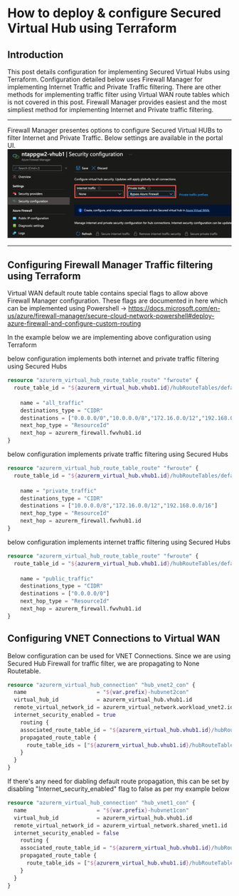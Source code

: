# How to deploy & configure Secured Virtual Hub using Terraform

## Introduction 
This post details configuration for implementing Secured Virtual Hubs using Terraform. Configuration detailed below uses Firewall Manager for implementing Internet Traffic and Private Traffic filtering. There are other methods for implementing traffic filter using Virtual WAN route tables which is not covered in this post. Firewall Manager provides easiest and the most simpliest method for implementing Internet and Private traffic filtering. 


---
Firewall Manager presentes options to configure Secured Virtual HUBs to filter Internet and Private Traffic. Below settings are available in the portal UI. 
![test](Img/2022-04-11_21-19-50.png)


---

## Configuring Firewall Manager Traffic filtering using Terraform 

Virtual WAN default route table contains special flags to allow above Firewall Manager configuration. These flags are documented in here which can be implemented using Powershell -> https://docs.microsoft.com/en-us/azure/firewall-manager/secure-cloud-network-powershell#deploy-azure-firewall-and-configure-custom-routing

In the example below we are implementing above configuration using Terraform 

below configuration implements both internet and private traffic filtering using Secured Hubs 

```terraform
resource "azurerm_virtual_hub_route_table_route" "fwroute" {
  route_table_id = "${azurerm_virtual_hub.vhub1.id}/hubRouteTables/defaultRouteTable"

    name = "all_traffic"
    destinations_type = "CIDR"
    destinations = ["0.0.0.0/0","10.0.0.0/8","172.16.0.0/12","192.168.0.0/16"]
    next_hop_type = "ResourceId"
    next_hop = azurerm_firewall.fwvhub1.id
}
```

below configuration implements private traffic filtering using Secured Hubs 

```terraform 
resource "azurerm_virtual_hub_route_table_route" "fwroute" {
  route_table_id = "${azurerm_virtual_hub.vhub1.id}/hubRouteTables/defaultRouteTable"

    name = "private_traffic"
    destinations_type = "CIDR"
    destinations = ["10.0.0.0/8","172.16.0.0/12","192.168.0.0/16"]
    next_hop_type = "ResourceId"
    next_hop = azurerm_firewall.fwvhub1.id
}
```

below configuration implements internet traffic filtering using Secured Hubs 

```terraform 
resource "azurerm_virtual_hub_route_table_route" "fwroute" {
  route_table_id = "${azurerm_virtual_hub.vhub1.id}/hubRouteTables/defaultRouteTable"

    name = "public_traffic"
    destinations_type = "CIDR"
    destinations = ["0.0.0.0/0"]
    next_hop_type = "ResourceId"
    next_hop = azurerm_firewall.fwvhub1.id
}
```

## Configuring VNET Connections to Virtual WAN 

Below configuration can be used for VNET Connections. Since we are using Secured Hub Firewall for traffic filter, we are propagating to None Routetable. 

```terraform
resource "azurerm_virtual_hub_connection" "hub_vnet2_con" {
  name                      = "${var.prefix}-hubvnet2con"
  virtual_hub_id            = azurerm_virtual_hub.vhub1.id
  remote_virtual_network_id = azurerm_virtual_network.workload_vnet2.id
  internet_security_enabled = true
    routing {
    associated_route_table_id = "${azurerm_virtual_hub.vhub1.id}/hubRouteTables/defaultRouteTable"
    propagated_route_table {
      route_table_ids = ["${azurerm_virtual_hub.vhub1.id}/hubRouteTables/noneRouteTable"]
    }
  }
}
```

If there's any need for diabling default route propagation, this can be set by disabling "Internet_security_enabled" flag to false as per my example below 

```terraform
resource "azurerm_virtual_hub_connection" "hub_vnet1_con" {
  name                      = "${var.prefix}-hubvnet1con"
  virtual_hub_id            = azurerm_virtual_hub.vhub1.id
  remote_virtual_network_id = azurerm_virtual_network.shared_vnet1.id
  internet_security_enabled = false
    routing {
    associated_route_table_id = "${azurerm_virtual_hub.vhub1.id}/hubRouteTables/defaultRouteTable"
    propagated_route_table {
      route_table_ids = ["${azurerm_virtual_hub.vhub1.id}/hubRouteTables/noneRouteTable"]
    }
  }
}
```
